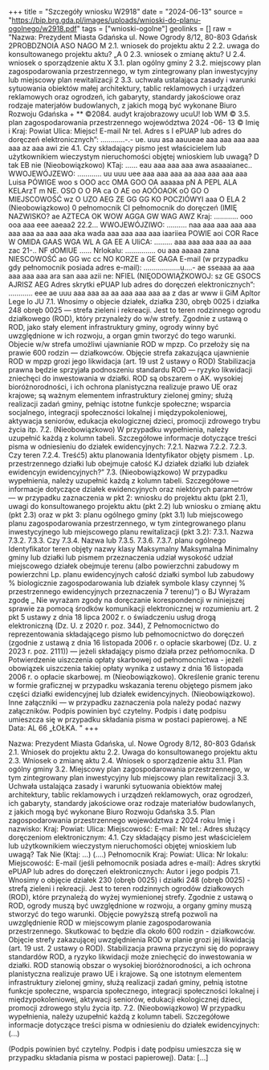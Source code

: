 +++
title = "Szczegóły wniosku W2918"
date = "2024-06-13"
source = "https://bip.brg.gda.pl/images/uploads/wnioski-do-planu-ogolnego/w2918.pdf"
tags = ["wnioski-ogolne"]
geolinks = []
raw = "Nazwa: Prezydent Miasta Gdańska ul. Nowe Ogrody 8/12, 80-803 Gdańsk  2PROBDZNOIA ASO NAGO M 2.1. wniosek do projektu aktu 2 2.2. uwaga do konsultowanego projektu aktu? „A 0 2.3. wniosek o zmianę aktu? U 2.4. wniosek o sporządzenie aktu X 3.1. plan ogólny gminy 2 3.2. miejscowy plan zagospodarowania przestrzennego, w tym zintegrowany plan inwestycyjny lub miejscowy plan rewitalizacji 2 3.3. uchwała ustalająca zasady i warunki sytuowania obiektów małej architektury, tablic reklamowych i urządzeń reklamowych oraz ogrodzeń, ich gabaryty, standardy jakościowe oraz rodzaje materjałów budowlanych, z jakich mogą być wykonane Biuro Rozwoju Gdańska + ** ©2084. audyt krajobrazowy ucuU! lob WM © 3.5. plan zagospodarowania przestrzennego województwa 2024 -06- 13 © Imię i Kraj: Powiat Ulica: Miejsc! E-mail Nr tel. Adres s I ePUAP lub adres do doręczeń elektronicznych”: ............-.- ue. uuu asa aauueae aaa aaa aaa aaa aaa az aaa awi zie 4.1. Czy składający pismo jest właścicielem lub użytkownikiem wieczystym nieruchomości objętej wnioskiem lub uwagą? D tak EB nie (Nieobowiązkowo) KTaj: ...... eau aaa aaa aaa awa asaaaianec.. WWOJEWÓJZEWO: ............ uu uuu uee aaa aaa aaa aa aaa aaa aaa aaa Luisa PÓWIGE woo s OOO acc OMA GOO OA aaaaaa  pN A PEPL ALA KELArzT m NE. OSO O O PA ca O AE oo AOÓOAOK oO GO O MIEJSCOWOŚĆ wz O UZO AEG ZE GG GG KO POCZIÓWYI aaa O ELA 2 (Nieobowiązkowo) 0 pełnomocnik CI pełnomocnik do doręczeń (IMIĘ NAZWISKO? ae AZTECA OK WOW AGGA GW WAG AWZ Kraj: ............ ooo ooa aaa eee aaeaa2 22.2... WWOJEWÓJZIWO: .......... naa aaa aaa aaa aaa aaa aaa aa aaa aaa aka wada aaa aaa aaa aaa iaariiea POWIE aoi COR Race W OMIDA GAAS WGA WL A GA EE A UliCA: ......... aaa aaa aaa aaa aa aaa zac 21-.. NF dOMIUE ...... Nrlokalu: ............... ou aaa aaaaa zana NIESCOWOŚĆ ao GG wc cc NO KORZE a GE GAGA E-mail (w przypadku gdy pełnomocnik posiada adres e-mail): ..................u....- ae sseaaa aa aaa aaa aaa aaa ara san aaa azii ne: NFIEL (NIĘODOWIĄŻKOWOJ: sz GE GSOCS AJRISZ AEG Adres skrytki ePUAP lub adres do doręczeń elektronicznych”: ............ eee ae uuu aaa aaa aa aa aaa aaa aaa aa z das ar www ii GiM Apltor Lege lo  JU 7.1. Wnosimy o objecie działek, działka 230, obręb 0025 i działka 248 obręb 0025 — strefa zieleni i rekreacji. Jest to teren rodzinnego ogrodu działkowego (ROD), który przynależy do w/w strefy. Zgodnie z ustawą o ROD, jako stały element infrastruktury gminy, ogrody winny być uwzględnione w ich rozwoju, a organ gmin tworzyć do tego warunki. Objecie w/w strefa umożliwi ujawnianie ROD w mpzp. Co przełoży się na prawie 600 rodzin — działkowców. Objęcie strefa zakazująca ujawnienie ROD w mpzp grozi jego likwidacja (art. 19 ust 2 ustawy o ROD) Stabilizacja prawna będzie sprzyjała podnoszeniu standardu ROD — ryzyko likwidacji zniechęci do inwestowania w działki. ROD są obszarem o AK. wysokiej bioróżnorodności, i ich ochrona planistyczna realizuje prawo UE oraz krajowe; są ważnym elementem infrastruktury zielonej gminy; służą realizacji zadań gminy, pełniąc istotne funkcje społeczne; wsparcia socjalnego, integracji społeczności lokalnej i międzypokoleniowej, aktywacja seniorów, edukacja ekologicznej dzieci, promocji zdrowego trybu życia itp. 7.2. (Nieobowiązkowo) W przypadku wypełnienia, należy uzupełnić każdą z kolumn tabeli. Szczegółowe informacje dotyczące treści pisma w odniesieniu do działek ewidencyjnych: 7.2.1. Nazwa 7.2.2. 7.2.3. Czy teren 7.2.4. Treść5) aktu planowania Identyfikator objęty pismem . Lp.  przestrzennego działki lub obejmuje całość KJ działek działki lub działek ewidencyjn ewidencyjnych?” 7.3. (Nieobowiązkowo) W przypadku wypełnienia, należy uzupełnić każdą z kolumn tabeli. Szczegółowe — informacje dotyczące działek ewidencyjnych oraz niektórych parametrów — w przypadku zaznaczenia w pkt 2: wniosku do projektu aktu (pkt 2.1), uwagi do konsultowanego projektu aktu (pkt 2.2) lub wniosku o zmianę aktu (pkt 2.3) oraz w pkt 3: planu ogólnego gminy (pkt 3.1) lub miejscowego planu zagospodarowania przestrzennego, w tym zintegrowanego planu inwestycyjnego lub miejscowego planu rewitalizacji (pkt 3.2): 7.3.1. Nazwa 7.3.2. 7.3.3. Czy 7.3.4. Nazwa lub 7.3.5. 7.3.6. 7.3.7. planu ogólnego Identyfikator teren objęty nazwy klasy Maksymalny Maksymalna Minimalny gminy lub działki lub pismem przeznaczenia udział wysokość udział miejscowego działek obejmuje terenu (albo powierzchni zabudowy m powierzchni Lp. planu ewidencyjnych całość działki symbol lub zabudowy % biologicznie zagospodarowania lub działek symbole klasy czynnej % przestrzennego ewidencyjnych  przeznaczenia 7 terenu)”) o BJ Wyrażam zgodę _ Nie wyrażam zgody na doręczanie korespondencji w niniejszej sprawie za pomocą środków komunikacji elektronicznej w rozumieniu art. 2 pkt 5 ustawy z dnia 18 lipca 2002 r. o świadczeniu usług drogą elektroniczną (Dz. U. z 2020 r. poz. 344), Z Pełnomocnictwo do reprezentowania składającego pismo lub pełnomocnictwo do doręczeń (zgodnie z ustawą z dnia 16 listopada 2006 r. o opłacie skarbowej (Dz. U. z 2023 r. poz. 2111)) — jeżeli składający pismo działa przez pełńomocnika. D Potwierdzenie uiszczenia opłaty skarbowej od pełnomocnictwa - jeżeli obowiązek uiszczenia takiej opłaty wynika z ustawy z dnia 16 listopada 2006 r. o opłacie skarbowej. m (Nieobowiązkowo). Określenie granic terenu w formie graficznej w przypadku wskazania terenu objętego pismem jako części działki ewidencyjnej lub działek ewidencyjnych. (Nieobowiązkowo). Inne załączniki — w przypadku zaznaczenia pola należy podać nazwy załączników. Podpis powinien być czytelny. Podpis i datę podpisu umieszcza się w przypadku składania pisma w postaci papierowej. a  NE Data: AL 66 „ŁOŁKA. "
+++

Nazwa: Prezydent Miasta Gdańska, ul. Nowe Ogrody 8/12, 80-803 Gdańsk
2.1. Wniosek do projektu aktu
2.2. Uwaga do konsultowanego projektu aktu
2.3. Wniosek o zmianę aktu
2.4. Wniosek o sporządzenie aktu
3.1. Plan ogólny gminy
3.2. Miejscowy plan zagospodarowania przestrzennego, w tym zintegrowany plan inwestycyjny lub miejscowy plan rewitalizacji
3.3. Uchwała ustalająca zasady i warunki sytuowania obiektów małej architektury, tablic reklamowych i urządzeń reklamowych, oraz ogrodzeń, ich gabaryty, standardy jakościowe oraz rodzaje materiałów budowlanych, z jakich mogą być wykonane Biuro Rozwoju Gdańska
3.5. Plan zagospodarowania przestrzennego województwa z 2024 roku
Imię i nazwisko: 
Kraj: 
Powiat: 
Ulica: 
Miejscowość: 
E-mail: 
Nr tel.: 
Adres służący doręczeniom elektronicznym: 
4.1. Czy składający pismo jest właścicielem lub użytkownikiem wieczystym nieruchomości objętej wnioskiem lub uwagą?
Tak Nie
(Ktaj: ...)
(....)
Pełnomocnik
Kraj: 
Powiat: 
Ulica: 
Nr lokalu: 
Miejscowość: 
E-mail (jeśli pełnomocnik posiada adres e-mail): 
Adres skrytki ePUAP lub adres do doręczeń elektronicznych: 
Autor i jego podpis
7.1. Wnosimy o objęcie działek 230 (obręb 0025) i działki 248 (obręb 0025) - strefą zieleni i rekreacji. Jest to teren rodzinnych ogrodów działkowych (ROD), które przynależą do wyżej wymienionej strefy. Zgodnie z ustawą o ROD, ogrody muszą być uwzględnione w rozwoju, a organy gminy muszą stworzyć do tego warunki. Objęcie powyższą strefą pozwoli na uwzględnienie ROD w miejscowym planie zagospodarowania przestrzennego. Skutkować to będzie dla około 600 rodzin - działkowców. Objęcie strefy zakazującej uwzględnienia ROD w planie grozi jej likwidacją (art. 19 ust. 2 ustawy o ROD). Stabilizacja prawna przyczyni się do poprawy standardów ROD, a ryzyko likwidacji może zniechęcić do inwestowania w działki. ROD stanowią obszar o wysokiej bioróżnorodności, a ich ochrona planistyczna realizuje prawo UE i krajowe. Są one istotnym elementem infrastruktury zielonej gminy, służą realizacji zadań gminy, pełnią istotne funkcje społeczne, wsparcia społecznego, integracji społeczności lokalnej i międzypokoleniowej, aktywacji seniorów, edukacji ekologicznej dzieci, promocji zdrowego stylu życia itp.
7.2. (Nieobowiązkowo) W przypadku wypełnienia, należy uzupełnić każdą z kolumn tabeli.
Szczegółowe informacje dotyczące treści pisma w odniesieniu do działek ewidencyjnych:
(...)

(Podpis powinien być czytelny. Podpis i datę podpisu umieszcza się w przypadku składania pisma w postaci papierowej).
Data: [...]


